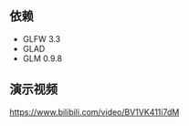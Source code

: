 ## 依赖  

* GLFW 3.3  
* GLAD  
* GLM 0.9.8  

## 演示视频  

<https://www.bilibili.com/video/BV1VK411i7dM>  
